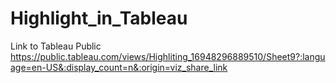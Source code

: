 # Highlight_in_Tableau
Link to Tableau Public
https://public.tableau.com/views/Highliting_16948296889510/Sheet9?:language=en-US&:display_count=n&:origin=viz_share_link
